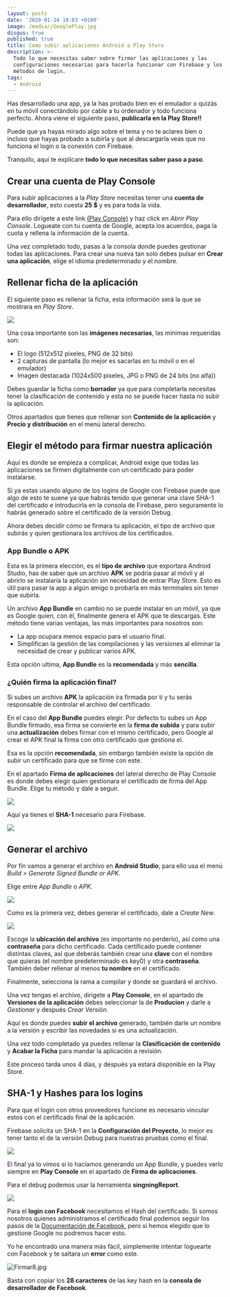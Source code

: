 ```yaml
---
layout: posts
date: '2020-01-24 18:03 +0100'
image: /media//GooglePlay.jpg
disqus: true
published: true
title: Como subir aplicaciones Android a Play Store
description: >-
  Todo lo que necesitas saber sobre firmar las aplicaciones y las
  configuraciones necesarias para hacerla funcionar con Firebase y los distintos
  métodos de login.
tags:
  - Android
---
```

Has desarrollado una app, ya la has probado bien en el emulador o quizás en tu móvil conectándolo por cable a tu ordenador y todo funciona perfecto. Ahora viene el siguiente paso, **publicarla en la Play Store!!**

Puede que ya hayas mirado algo sobre el tema y no te aclares bien o incluso que hayas probado a subirla y que al descargarla veas que no funciona el login o la conexión con Firebase.

Tranquilo, aquí te explicare **todo lo que necesitas saber paso a paso**.

## Crear una cuenta de Play Console

Para subir aplicaciones a la _Play Store_ necesitas tener una **cuenta de desarrollador**, esto cuesta **25 $** y es para toda la vida.

Para ello dirígete a este link [(Play Console)](https://developer.android.com/distribute) y haz click en _Abrir Play Console_. Logueate con tu cuenta de Google, acepta los acuerdos, paga la cuota y rellena la información de la cuenta.

Una vez completado todo, pasas a la consola donde puedes gestionar todas las aplicaciones. Para crear una nueva tan solo debes pulsar en **Crear una aplicación**, elige el idioma predeterminado y el nombre.

## Rellenar ficha de la aplicación

El siguiente paso es rellenar la ficha, esta información será la que se mostrara en _Play Store_.

![]({{site.baseurl}}/media/Firmar1.jpg)

Una cosa importante son las **imágenes necesarias**, las mínimas requeridas son:

- El logo (512x512 pixeles, PNG de 32 bits)
- 2 capturas de pantalla (lo mejor es sacarlas en tu móvil o en el emulador)
- Imagen destacada (1024x500 pixeles, JPG o PNG de 24 bits (no alfa))

Debes guardar la ficha como **borrador** ya que para completarla necesitas tener la clasificación de contenido y esta no se puede hacer hasta no subir la aplicación.

Otros apartados que tienes que rellenar son **Contenido de la aplicación** y **Precio y distribución** en el menú lateral derecho.

## Elegir el método para firmar nuestra aplicación

Aquí es donde se empieza a complicar, Android exige que todas las aplicaciones se firmen digitalmente con un certificado para poder instalarse.

Si ya estas usando alguno de los logins de Google con Firebase puede que algo de esto te suene ya que habrás tenido que generar una clave SHA-1 del certificado e introducirla en la consola de Firebase, pero seguramente lo habrás generado sobre el certificado de la versión Debug.

Ahora debes decidir cómo se firmara tu aplicación, el tipo de archivo que subirás y quien gestionara los archivos de los certificados.

### App Bundle o APK

Esta es la primera elección, es el **tipo de archivo** que exportara Android Studio, has de saber que un archivo **APK** se podría pasar al móvil y al abrirlo se instalaría la aplicación sin necesidad de entrar Play Store. Esto es útil para pasar la app a algún amigo o probarla en más terminales sin tener que subirla.

Un archivo **App Bundle** en cambio no se puede instalar en un móvil, ya que es Google quien, con él, finalmente genera el APK que te descargas. Este método tiene varias ventajas, las más importantes para nosotros son:

- La app ocupara menos espacio para el usuario final.
- Simplifican la gestión de las compilaciones y las versiones al eliminar la necesidad de crear y publicar varios APK.

Esta opción ultima, **App Bundle** es la **recomendada** y más **sencilla**.

### ¿Quién firma la aplicación final?

Si subes un archivo **APK** la aplicación ira firmada por ti y tu serás responsable de controlar el archivo del certificado.

En el caso del **App Bundle** puedes elegir. Por defecto tu subes un App Bundle firmado, esa firma se convierte en la **firma de subida** y para subir una **actualización** debes firmar con el mismo certificado, pero Google al crear el APK final la firma con otro certificado que gestiona el.

Esa es la opción **recomendada**, sin embargo también existe la opción de subir un certificado para que se firme con este.

En el apartado **Firma de aplicaciones** del lateral derecho de Play Console es donde debes elegir quien gestionara el certificado de firma del App Bundle. Elige tu método y dale a seguir.

![]({{site.baseurl}}/media/Firmar2.jpg)

Aquí ya tienes el **SHA-1** necesario para Firebase.

![]({{site.baseurl}}/media/Firmar3.jpg)

## Generar el archivo

Por fin vamos a generar el archivo en **Android Studio**, para ello usa el menú _Build > Generate Signed Bundle or APK_.

Elige entre _App Bundle_ o _APK_.

![]({{site.baseurl}}/media/Firmar4.jpg)

Como es la primera vez, debes generar el certificado, dale a _Create New_.

![]({{site.baseurl}}/media/Firmar5.jpg)

Escoge la **ubicación del archivo** (es importante no perderlo), así como una **contraseña** para dicho certificado. Cada certificado puede contener distintas claves, así que deberás también crear una **clave** con el nombre que quieras (el nombre predeterminado es key0) y otra **contraseña**. También deber rellenar al menos **tu nombre** en el certificado.

Finalmente, selecciona la rama a compilar y donde se guardará el archivo.

Una vez tengas el archivo, dirigete a **Play Console**, en el apartado de **Versiones de la aplicación** debes seleccionar la de **Producion** y darle a _Gestionar_ y después _Crear Versión_.

Aquí es donde puedes **subir el archivo** generado, también darle un nombre a la versión y escribir las novedades si es una actualización.

Una vez todo completado ya puedes rellenar la **Clasificación de contenido** y **Acabar la Ficha** para mandar la aplicación a revisión.

Este proceso tarda unos 4 días, y después ya estará disponible en la Play Store.

## SHA-1 y Hashes para los logins

Para que el login con otros proveedores funcione es necesario vincular estos con el certificado final de la aplicación.

Firebase solicita un SHA-1 en la **Configuración del Proyecto**, lo mejor es tener tanto el de la versión Debug para nuestras pruebas como el final.

![]({{site.baseurl}}/media/Firmar6.jpg)

El final ya lo vimos si lo hacíamos generando un App Bundle, y puedes verlo siempre en **Play Console** en el apartado de **Firma de aplicaciones**.

Para el debug podemos usar la herramienta **singningReport**.

![]({{site.baseurl}}/media/Firmar7.png)

Para el **login con Facebook** necesitamos el Hash del certificado. Si somos nosotros quienes administramos el certificado final podemos seguir los pasos de la [Documentación de Facebook](https://developers.facebook.com/docs/android/getting-started?locale=es_ES), pero si hemos elegido que lo gestione Google no podremos hacer esto.

Yo he encontrado una manera más fácil, simplemente intentar loguearte con Facebook y te saltara un **error** como este.

![Firmar8.jpg]({{site.baseurl}}/media/Firmar8.jpg)

Basta con copiar los **28 caracteres** de las key hash en la **consola de desarrollador de Facebook**.

